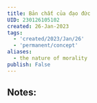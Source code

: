 ```yaml
---
title: Bản chất của đạo đức
UID: 230126105102
created: 26-Jan-2023
tags:
  - 'created/2023/Jan/26'
  - 'permanent/concept'
aliases:
  - the nature of morality
publish: False
---
```

## Notes:




